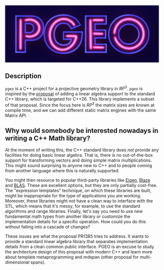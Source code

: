 ![logo_pgeo](logo_pgeo.png)

## Description

`pgeo` is a C++ project for a projective geometry library in $RP^3$. `pgeo` is inspired by the [proposal](https://wg21.link/p1385) of adding a linear algebra support to the standard C++ library, which is targeted for C++26. This library implements a subset of that proposal. Since the focus here is $RP^3$ the matrix sizes are known at compile time, and we can add different static matrix engines with the same Matrix API.

## Why would somebody be interested nowadays in writing a C++ Math library?

At the moment of writing this, the C++ standard library does *not* provide any facilities for doing basic linear algebra. That is, there is no out-of-the-box support for transforming vectors and doing simple matrix multiplications. This might sound surprising to anyone new to C++ and to people coming from another language where this is naturally supported. 

You might then resource to popular third-party libraries like [Eigen](https://eigen.tuxfamily.org/index.php?title=Main_Page), [Blaze](https://bitbucket.org/blaze-lib/blaze/src/master/) and [BLAS](https://netlib.org/blas/). These are excellent options, but they are only partially cost-free. The "expression templates" technique, on which these libraries are built, might be inappropriate for the type of applications you are working. Moreover, these libraries might not have a clean way to interface with the STL, which means that it's messy, for example, to use the standard algorithms and range libraries. Finally, let's say you need to use new fundamental math types from another library or customize the implementation details for a specific operation. How could you do this without falling into a cascade of changes?

These issues are what the proposal PR1385 tries to address. It wants to provide a standard linear algebra library that separates implementation details from a clean common public interface. PGEO is an excuse to study the architecture design of this proposal with modern C++ and learn more about template metaprogramming and mdspan (other proposal for multi-dimensional spans). 
